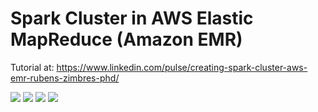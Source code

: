 # Spark Cluster in AWS Elastic MapReduce (Amazon EMR)  

Tutorial at: https://www.linkedin.com/pulse/creating-spark-cluster-aws-emr-rubens-zimbres-phd/

<img src=https://github.com/RubensZimbres/Repo-2019/blob/master/AWS-EMR-Spark-Cluster/Pics/spark_aws.png>  

<img src=https://github.com/RubensZimbres/Repo-2019/blob/master/AWS-EMR-Spark-Cluster/Pics/Spark_EC2.JPG>  

<img src=https://github.com/RubensZimbres/Repo-2019/blob/master/AWS-EMR-Spark-Cluster/Pics/Spark22.png>  

<img src=https://github.com/RubensZimbres/Repo-2019/blob/master/AWS-EMR-Spark-Cluster/Pics/spark_details.JPG>  
